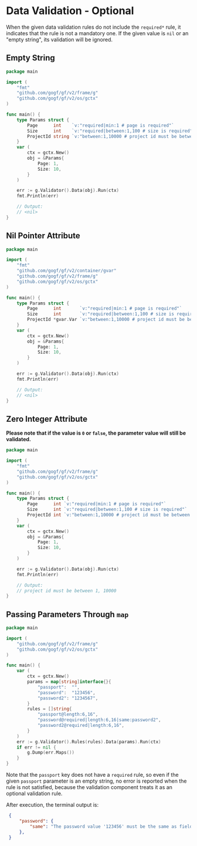# Data Validation - Optional

When the given data validation rules do not include the `required*` rule, it indicates that the rule is not a mandatory one. If the given value is `nil` or an "empty string", its validation will be ignored.

## Empty String

```go
package main

import (
    "fmt"
    "github.com/gogf/gf/v2/frame/g"
    "github.com/gogf/gf/v2/os/gctx"
)

func main() {
    type Params struct {
        Page      int    `v:"required|min:1 # page is required"`
        Size      int    `v:"required|between:1,100 # size is required"`
        ProjectId string `v:"between:1,10000 # project id must be between {min} and {max}"`
    }
    var (
        ctx = gctx.New()
        obj = &Params{
            Page: 1,
            Size: 10,
        }
    )

    err := g.Validator().Data(obj).Run(ctx)
    fmt.Println(err)

    // Output:
    // <nil>
}
```

## Nil Pointer Attribute

```go
package main

import (
    "fmt"
    "github.com/gogf/gf/v2/container/gvar"
    "github.com/gogf/gf/v2/frame/g"
    "github.com/gogf/gf/v2/os/gctx"
)

func main() {
    type Params struct {
        Page      int       `v:"required|min:1 # page is required"`
        Size      int       `v:"required|between:1,100 # size is required"`
        ProjectId *gvar.Var `v:"between:1,10000 # project id must be between {min} and {max}"`
    }
    var (
        ctx = gctx.New()
        obj = &Params{
            Page: 1,
            Size: 10,
        }
    )

    err := g.Validator().Data(obj).Run(ctx)
    fmt.Println(err)

    // Output:
    // <nil>
}
```

## Zero Integer Attribute

**Please note that if the value is `0` or `false`, the parameter value will still be validated.**

```go
package main

import (
    "fmt"
    "github.com/gogf/gf/v2/frame/g"
    "github.com/gogf/gf/v2/os/gctx"
)

func main() {
    type Params struct {
        Page      int `v:"required|min:1 # page is required"`
        Size      int `v:"required|between:1,100 # size is required"`
        ProjectId int `v:"between:1,10000 # project id must be between {min} and {max}"`
    }
    var (
        ctx = gctx.New()
        obj = &Params{
            Page: 1,
            Size: 10,
        }
    )

    err := g.Validator().Data(obj).Run(ctx)
    fmt.Println(err)

    // Output:
    // project id must be between 1, 10000
}
```

## Passing Parameters Through `map`

```go
package main

import (
    "github.com/gogf/gf/v2/frame/g"
    "github.com/gogf/gf/v2/os/gctx"
)

func main() {
    var (
        ctx = gctx.New()
        params = map[string]interface{}{
            "passport":  "",
            "password":  "123456",
            "password2": "1234567",
        }
        rules = []string{
            "passport@length:6,16",
            "password@required|length:6,16|same:password2",
            "password2@required|length:6,16",
        }
    )
    err := g.Validator().Rules(rules).Data(params).Run(ctx)
    if err != nil {
        g.Dump(err.Maps())
    }
}

```

Note that the `passport` key does not have a `required` rule, so even if the given `passport` parameter is an empty string, no error is reported when the rule is not satisfied, because the validation component treats it as an optional validation rule.

 After execution, the terminal output is:

```json
 {
     "password": {
         "same": "The password value '123456' must be the same as field password2",
     },
 }
```
